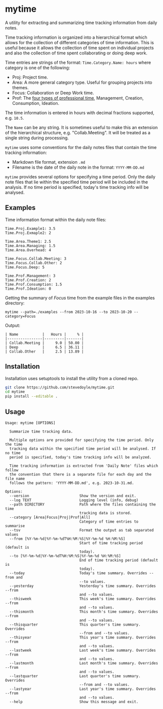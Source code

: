 # mytime

A utility for extracting and summarizing time tracking information from daily
notes.

Time tracking information is organized into a hierarchical format which allows
for the collection of different categories of time information. This is useful
because it allows the collection of time spent on individual projects and also
the collection of time spent collaborating or doing deep work.

Time entries are strings of the format: `Time.Category.Name: hours` where
category is one of the following:

- Proj: Project time.
- Area: A more general category type. Useful for grouping projects into themes.
- Focus: Collaboration or Deep Work time.
- Prof: The [four types of professional time](https://www.sahilbloom.com/newsletter/the-4-types-of-professional-time?ref=mattrutherford.co.uk), Management, Creation, Consumption, Ideation.

The time information is entered in hours with decimal fractions supported, e.g. `10.5`.

The `Name` can be any string. It is sometimes useful to make this an extension
of the hierarchical structure, e.g. "Collab.Meeting". It will be treated as a
single string during processing.

`mytime` uses some conventions for the daily notes files that contain the time
tracking information:

- Markdown file format, extension `.md`
- Filename is the date of the daily note in the format: `YYYY-MM-DD.md`

`mytime` provides several options for specifying a time period. Only the daily
note files that lie within the specified time period will be included in the
analysis. If no time period is specified, today's time tracking info will be
analysed.

## Examples

Time information format within the daily note files:

```
Time.Proj.Example1: 3.5
Time.Proj.Exmaple2: 2

Time.Area.Theme1: 2.5
Time.Area.Managing: 1.5
Time.Area.Overhead: 4

Time.Focus.Collab.Meeting: 3
Time.Focus.Collab.Other: 2
Time.Focus.Deep: 5

Time.Prof.Management: 3
Time.Prof.Creation: 2
Time.Prof.Consumption: 1.5
Time.Prof.Ideation: 0
```

Getting the summary of *Focus* time from the example files in the examples directory:
```
mytime --path=./examples --from 2023-10-16 --to 2023-10-20 --category=Focus
```

Output:
```text
| Name           |   Hours |     % |
|----------------|---------|-------|
| Collab.Meeting |     9.0 | 50.00 |
| Deep           |     6.5 | 36.11 |
| Collab.Other   |     2.5 | 13.89 |
```



## Installation

Installation uses setuptools to install the utility from a cloned repo.

```bash
git clone https://github.com/stevedoyle/mytime.git
cd mytime
pip install --editable .
```

## Usage

```
Usage: mytime [OPTIONS]

  Summarize time tracking data.

  Multiple options are provided for specifying the time period. Only the time
  tracking data within the specified time period will be analysed. If no time
  period is specified, today's time tracking info will be analyzed.

  Time tracking information is extracted from 'Daily Note' files which follow
  the convention that there is a separate file for each day and the file name
  follows the pattern: 'YYYY-MM-DD.md', e.g. 2023-10-31.md.

Options:
  --version                       Show the version and exit.
  --log TEXT                      Logging level (info, debug)
  --path DIRECTORY                Path where the files containing the time
                                  tracking data is stored.
  --category [Area|Focus|Proj|Prof|All]
                                  Category of time entries to summarise
  --tsv                           Format the output as tab separated values
  --from [%Y-%m-%d|%Y-%m-%dT%H:%M:%S|%Y-%m-%d %H:%M:%S]
                                  Start of time tracking period (default is
                                  today).
  --to [%Y-%m-%d|%Y-%m-%dT%H:%M:%S|%Y-%m-%d %H:%M:%S]
                                  End of time tracking period (default is
                                  today).
  --today                         Today's time summary. Overrides --from and
                                  --to values.
  --yesterday                     Yesterday's time summary. Overrides --from
                                  and --to values.
  --thisweek                      This week's time summary. Overrides --from
                                  and --to values.
  --thismonth                     This month's time summary. Overrides --from
                                  and --to values.
  --thisquarter                   This quarter's time summary. Overrides
                                  --from and --to values.
  --thisyear                      This year's time summary. Overrides --from
                                  and --to values.
  --lastweek                      Last week's time summary. Overrides --from
                                  and --to values.
  --lastmonth                     Last month's time summary. Overrides --from
                                  and --to values.
  --lastquarter                   Last quarter's time summary. Overrides
                                  --from and --to values.
  --lastyear                      Last year's time summary. Overrides --from
                                  and --to values.
  --help                          Show this message and exit.
```
